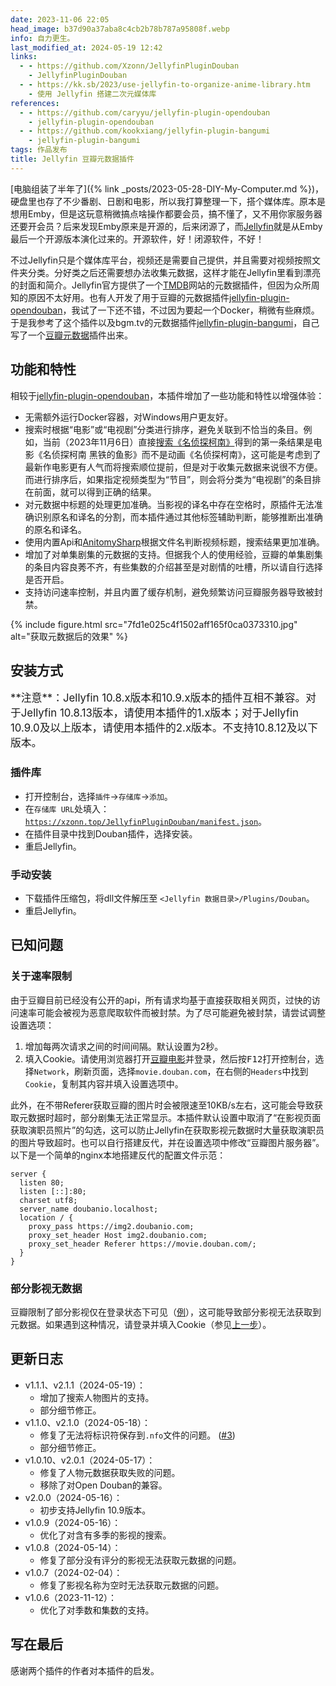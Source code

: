 ```yaml
---
date: 2023-11-06 22:05
head_image: b37d90a37aba8c4cb2b78b787a95808f.webp
info: 自力更生。
last_modified_at: 2024-05-19 12:42
links: 
  - - https://github.com/Xzonn/JellyfinPluginDouban
    - JellyfinPluginDouban
  - - https://kk.sb/2023/use-jellyfin-to-organize-anime-library.htm
    - 使用 Jellyfin 搭建二次元媒体库
references: 
  - - https://github.com/caryyu/jellyfin-plugin-opendouban
    - jellyfin-plugin-opendouban
  - - https://github.com/kookxiang/jellyfin-plugin-bangumi
    - jellyfin-plugin-bangumi
tags: 作品发布
title: Jellyfin 豆瓣元数据插件
---
```

[电脑组装了半年了]({% link _posts/2023-05-28-DIY-My-Computer.md %})，硬盘里也存了不少番剧、日剧和电影，所以我打算整理一下，搭个媒体库。原本是想用Emby，但是这玩意稍微搞点啥操作都要会员，搞不懂了，又不用你家服务器还要开会员？后来发现Emby原来是开源的，后来闭源了，而[Jellyfin](https://jellyfin.org/)就是从Emby最后一个开源版本演化过来的。开源软件，好！闭源软件，不好！

不过Jellyfin只是个媒体库平台，视频还是需要自己提供，并且需要对视频按照文件夹分类。分好类之后还需要想办法收集元数据，这样才能在Jellyfin里看到漂亮的封面和简介。Jellyfin官方提供了一个[TMDB](https://www.themoviedb.org/)网站的元数据插件，但因为众所周知的原因不太好用。也有人开发了用于豆瓣的元数据插件[jellyfin-plugin-opendouban](https://github.com/caryyu/jellyfin-plugin-opendouban)，我试了一下还不错，不过因为要起一个Docker，稍微有些麻烦。于是我参考了这个插件以及bgm.tv的元数据插件[jellyfin-plugin-bangumi](https://github.com/kookxiang/jellyfin-plugin-bangumi)，自己写了一个[豆瓣元数据](https://github.com/Xzonn/JellyfinPluginDouban)插件出来。

## 功能和特性
相较于[jellyfin-plugin-opendouban](https://github.com/caryyu/jellyfin-plugin-opendouban)，本插件增加了一些功能和特性以增强体验：

- 无需额外运行Docker容器，对Windows用户更友好。
- 搜索时根据“电影”或“电视剧”分类进行排序，避免关联到不恰当的条目。例如，当前（2023年11月6日）直接[搜索《名侦探柯南》](https://www.douban.com/search?cat=1002&q=%E5%90%8D%E4%BE%A6%E6%8E%A2%E6%9F%AF%E5%8D%97)得到的第一条结果是电影《名侦探柯南 黑铁的鱼影》而不是动画《名侦探柯南》，这可能是考虑到了最新作电影更有人气而将搜索顺位提前，但是对于收集元数据来说很不方便。而进行排序后，如果指定视频类型为“节目”，则会将分类为“电视剧”的条目排在前面，就可以得到正确的结果。
- 对元数据中标题的处理更加准确。当影视的译名中存在空格时，原插件无法准确识别原名和译名的分割，而本插件通过其他标签辅助判断，能够推断出准确的原名和译名。
- 使用内置Api和[AnitomySharp](https://github.com/chu-shen/AnitomySharp)根据文件名判断视频标题，搜索结果更加准确。
- 增加了对单集剧集的元数据的支持。但据我个人的使用经验，豆瓣的单集剧集的条目内容良莠不齐，有些集数的介绍甚至是对剧情的吐槽，所以请自行选择是否开启。
- 支持访问速率控制，并且内置了缓存机制，避免频繁访问豆瓣服务器导致被封禁。

{% include figure.html src="7fd1e025c4f1502aff165f0ca0373310.jpg" alt="获取元数据后的效果" %}

## 安装方式
<div class="alert alert-success" markdown="1" style="font-size: 120%;">
**注意**：Jellyfin 10.8.x版本和10.9.x版本的插件互相不兼容。对于Jellyfin 10.8.13版本，请使用本插件的1.x版本；对于Jellyfin 10.9.0及以上版本，请使用本插件的2.x版本。不支持10.8.12及以下版本。
</div>

### 插件库
- 打开控制台，选择`插件`→`存储库`→`添加`。
- 在`存储库 URL`处填入：[`https://xzonn.top/JellyfinPluginDouban/manifest.json`](https://xzonn.top/JellyfinPluginDouban/manifest.json)。
- 在插件目录中找到Douban插件，选择安装。
- 重启Jellyfin。

### 手动安装
- 下载插件压缩包，将dll文件解压至 `<Jellyfin 数据目录>/Plugins/Douban`。
- 重启Jellyfin。

## 已知问题
### 关于速率限制
由于豆瓣目前已经没有公开的api，所有请求均基于直接获取相关网页，过快的访问速率可能会被视为恶意爬取软件而被封禁。为了尽可能避免被封禁，请尝试调整设置选项：

1. 增加每两次请求之间的时间间隔。默认设置为2秒。
2. 填入Cookie。请使用浏览器打开[豆瓣电影](https://movie.douban.com/)并登录，然后按<kbd>F12</kbd>打开控制台，选择`Network`，刷新页面，选择`movie.douban.com`，在右侧的`Headers`中找到`Cookie`，复制其内容并填入设置选项中。

此外，在不带Referer获取豆瓣的图片时会被限速至10KB/s左右，这可能会导致获取元数据时超时，部分剧集无法正常显示。本插件默认设置中取消了“在影视页面获取演职员照片”的勾选，这可以防止Jellyfin在获取影视元数据时大量获取演职员的图片导致超时。也可以自行搭建反代，并在设置选项中修改“豆瓣图片服务器”。以下是一个简单的nginx本地搭建反代的配置文件示范：

``` nginx
server {
  listen 80;
  listen [::]:80;
  charset utf8;
  server_name doubanio.localhost;
  location / {
    proxy_pass https://img2.doubanio.com;
    proxy_set_header Host img2.doubanio.com; 
    proxy_set_header Referer https://movie.douban.com/;
  }
}
```

### 部分影视无数据
豆瓣限制了部分影视仅在登录状态下可见（[例](https://movie.douban.com/subject/26752722/)），这可能导致部分影视无法获取到元数据。如果遇到这种情况，请登录并填入Cookie（参见[上一步](#关于速率限制)）。

## 更新日志
- v1.1.1、v2.1.1（2024-05-19）：
  - 增加了搜索人物图片的支持。
  - 部分细节修正。
- v1.1.0、v2.1.0（2024-05-18）：
  - 修复了无法将标识符保存到`.nfo`文件的问题。 ([#3](https://github.com/Xzonn/JellyfinPluginDouban/issues/3))
  - 部分细节修正。
- v1.0.10、v2.0.1（2024-05-17）：
  - 修复了人物元数据获取失败的问题。
  - 移除了对Open Douban的兼容。
- v2.0.0（2024-05-16）：
  - 初步支持Jellyfin 10.9版本。
- v1.0.9（2024-05-16）：
  - 优化了对含有多季的影视的搜索。
- v1.0.8（2024-05-14）：
  - 修复了部分没有评分的影视无法获取元数据的问题。
- v1.0.7（2024-02-04）：
  - 修复了影视名称为空时无法获取元数据的问题。
- v1.0.6（2023-11-12）：
  - 优化了对季数和集数的支持。

## 写在最后
感谢两个插件的作者对本插件的启发。